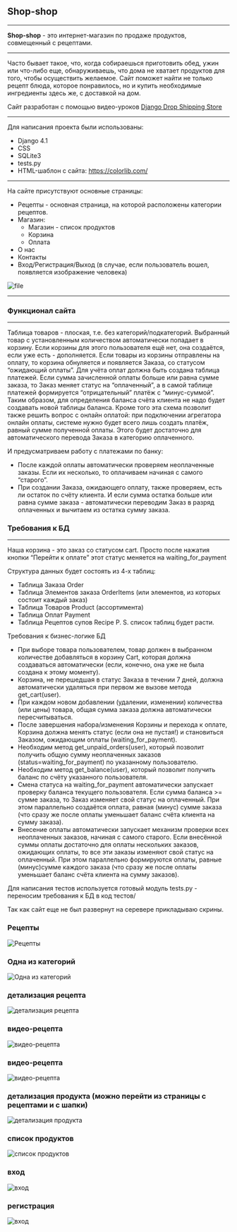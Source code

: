 ## Shop-shop
______

<b>Shop-shop</b> - это интернет-магазин по продаже продуктов, совмещенный с рецептами.
____
Часто бывает такое, что, когда собираешься приготовить обед, ужин или что-либо еще, обнаруживаешь, что дома не хватает продуктов для того, чтобы осуществить желаемое. Сайт поможет найти не только рецепт блюда, которое понравилось, но и купить необходимые ингредиенты здесь же, с доставкой на дом.

Сайт разработан с помощью видео-уроков [Django Drop Shipping Store](https://www.youtube.com/playlist?list=PLz8SX0iNPyAIlXZYQT0oafz_ZxNCYjDGd)
_____

Для написания проекта были использованы:

- Django 4.1
- CSS
- SQLite3
- tests.py
- HTML-шаблон с сайта: https://colorlib.com/
____

На сайте присутствуют основные страницы: 

- Рецепты - основная страница, на которой расположены категории рецептов.
- Магазин:
    - Магазин - список продуктов
    - Корзина
    - Оплата
- О нас
- Контакты
- Вход/Регистрация/Выход (в случае, если пользователь вошел, появляется изображение человека)

![file](https://github.com/EkaterinaToporkova/shop_shop/blob/main/header.jpg)
_____________

### Функционал сайта
____

Таблица товаров - плоская, т.е. без категорий/подкатегорий.
Выбранный товар с установленным количеством автоматически попадает в корзину. Если корзины для этого пользователя ещё нет, она создаётся, если уже есть - дополняется.
Если товары из корзины отправлены на оплату, то корзина обнуляется и появляется Заказа, со статусом “ожидающий оплаты”.
Для учёта оплат должна быть создана таблица платежей. Если сумма зачисленной оплаты больше или равна сумме заказа, то Заказ меняет статус на “оплаченный”, а в самой таблице платежей формируется “отрицательный” платёж с “минус-суммой”. Таким образом, для определения баланса счёта клиента не надо будет создавать новой таблицы баланса. Кроме того эта схема позволит также решить вопрос с онлайн оплатой: при подключении агрегатора онлайн оплаты, системе нужно будет всего лишь создать платёж, равный сумме полученной оплаты. Этого будет достаточно для автоматического перевода Заказа в категорию оплаченного.

И предусматриваем работу с платежами по банку:
- После каждой оплаты автоматически проверяем неоплаченные заказы. Если их несколько, то оплачиваем начиная с самого “старого”.
- При создании Заказа, ожидающего оплату, также проверяем, есть ли остаток по счёту клиента. И если сумма остатка больше или равна сумме заказа - автоматически переводим Заказ в разряд оплаченных и вычитаем из остатка сумму заказа.


### Требования к БД
_____

Наша корзина - это заказ со статусом cart. Просто после нажатия кнопки “Перейти к оплате” этот статус меняется на waiting_for_payment

Структура данных будет состоять из 4-х таблиц:

- Таблица Заказа Order
- Таблица Элементов заказа OrderItems (или элементов, из которых состоит каждый заказ)
- Таблица Товаров Product (ассортимента)
- Таблица Оплат Payment
- Таблица Рецептов супов Recipe
P. S. список таблиц будет расти.

Требования к бизнес-логике БД

- При выборе товара пользователем, товар должен в выбранном количестве добавляться в корзину Cart, которая должна создаваться автоматически (если, конечно, она уже не была создана к этому моменту).
- Корзина, не перешедшая в статус Заказа в течении 7 дней, должна автоматически удаляться при первом же вызове метода get_cart(user).
- При каждом новом добавлении (удалении, изменении) количества (или цены) товара, общая сумма заказа должна автоматически пересчитываться.
- После завершения набора/изменения Корзины и перехода к оплате, Корзина должна менять статус (если она не пустая!) и становиться Заказом, ожидающим оплаты (waiting_for_payment).
- Необходим метод get_unpaid_orders(user), который позволит получить общую сумму неоплаченных заказов (status=waiting_for_payment) по указанному пользователю.
- Необходим метод get_balance(user), который позволит получить баланс по счёту указанного пользователя.
- Смена статуса на waiting_for_payment автоматически запускает проверку баланса текущего пользователя. Если сумма баланса >= сумме заказа, то Заказ изменяет свой статус на оплаченный. При этом параллельно создаётся оплата, равная (минус) сумме заказа (что сразу же после оплаты уменьшает баланс счёта клиента на сумму заказа).
- Внесение оплаты автоматически запускает механизм проверки всех неоплаченных заказов, начиная с самого старого. Если внесённой суммы оплаты достаточно для оплаты нескольких заказов, ожидающих оплаты, то все эти заказы изменяют свой статус на оплаченный. При этом параллельно формируются оплаты, равные (минус)сумме каждого заказа (что сразу же после оплаты уменьшает баланс счёта клиента на сумму заказов).

Для написания тестов используется готовый модуль tests.py - переносим требования к БД в код тестов/


Так как сайт еще не был развернут на серевере прикладываю скрины.

### Рецепты
![Рецепты](https://github.com/EkaterinaToporkova/shop_shop/blob/main/photo_2022-12-08_10-35-53.jpg)

### Одна из категорий
![Одна из категорий](https://github.com/EkaterinaToporkova/shop_shop/blob/main/photo_2022-12-08_10-36-51.jpg)

### детализация рецепта
![детализация рецепта](https://github.com/EkaterinaToporkova/shop_shop/blob/main/photo_2022-12-08_10-37-01.jpg)

### видео-рецепта
![видео-рецепта](https://github.com/EkaterinaToporkova/shop_shop/blob/main/%D0%B2%D0%B8%D0%B4%D0%B5%D0%BE.jpg)

### видео-рецепта
![видео-рецепта](https://github.com/EkaterinaToporkova/shop_shop/blob/main/%D0%B2%D0%B8%D0%B4%D0%B5%D0%BE.jpg)

### детализация продукта (можно перейти из страницы с рецептами и с шапки)
![детализация продукта](https://github.com/EkaterinaToporkova/shop_shop/blob/main/photo_2022-12-08_10-38-36.jpg)

### список продуктов
![список продуктов](https://github.com/EkaterinaToporkova/shop_shop/blob/main/photo_2022-12-08_10-39-21.jpg)

### вход
![вход](https://github.com/EkaterinaToporkova/shop_shop/blob/main/photo_2022-12-08_10-41-15.jpg)

### регистрация
![вход](https://github.com/EkaterinaToporkova/shop_shop/blob/main/photo_2022-12-08_10-41-48.jpg)










